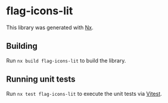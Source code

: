 # flag-icons-lit

This library was generated with [Nx](https://nx.dev).

## Building

Run `nx build flag-icons-lit` to build the library.

## Running unit tests

Run `nx test flag-icons-lit` to execute the unit tests via [Vitest](https://vitest.dev/).
